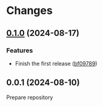 # Changes

## [0.1.0](https://github.com/prantlf/goup/compare/v0.0.1...v0.1.0) (2024-08-17)

### Features

* Finish the first release ([bf09789](https://github.com/prantlf/goup/commit/bf097891ae7c1919c150f8d8f62f171adaef865a))

## 0.0.1 (2024-08-10)

Prepare repository
